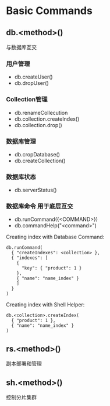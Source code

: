 # Basic Commands

## db.\<method>()
与数据库互交

### 用户管理
- db.createUser()
- db.dropUser()
### Collection管理
- db.renameCollecution
- db.collection.createIndex()
- db.collection.drop()
### 数据库管理
- db.cropDatabase()
- db.createCollection()
### 数据库状态
- db.serverStatus()
### 数据库命令 用于底层互交
- db.runCommand({\<COMMAND>})
- db.commandHelp("\<command>")

Creating index with Database Command:  
```
db.runCommand(
  { "createIndexes": <collection> },
  { "indexes": [
    {
      "key": { "product": 1 }
    },
    { "name": "name_index" }
    ]
  }
)
```
Creating index with Shell Helper:
```
db.<collection>.createIndex(
  { "product": 1 },
  { "name": "name_index" }
)
```
## rs.\<method>()
副本部署和管理

## sh.\<method>()
控制分片集群
